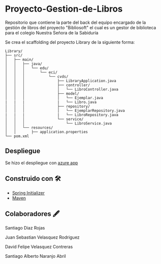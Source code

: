 # Proyecto-Gestion-de-Libros
Repositorio que contiene la parte del back del equipo encargado de la gestión de libros del proyecto "Bibliosoft" el cual es un gestor de biblioteca para el colegio Nuestra Señora de la Sabiduría

Se crea el scaffolding del proyecto Library de la siguiente forma: 
```
Library/
├── src/
│   ├── main/
│   │   ├── java/
│   │   │   └── edu/
│   │   │       └── eci/
│   │   │           └── cvds/
│   │   │               ├── LibraryApplication.java
│   │   │               ├── controller/
│   │   │               │   └── LibroController.java
│   │   │               ├── model/
│   │   │               │   └── Ejemplar.java
|   |   |               |   └── Libro.java
│   │   │               ├── repository/
│   │   │               │   └── EjemplarRepository.java
|   |   |               |   └── LibroRepository.java
│   │   │               └── service/
│   │   │                   └── LibroService.java
│   │   └── resources/
│   │       ├── application.properties
└── pom.xml
```

## Despliegue
Se hizo el despliegue con [azure app](https://azure.microsoft.com/es-es/products/app-service)

## Construido con 🛠️
* [Spring Initializer](https://start.spring.io)
* [Maven](https://maven.apache.org/)

## Colaboradores 🖋️
Santiago Diaz Rojas

Juan Sebastian Velasquez Rodriguez

David Felipe Velasquez Contreras

Santiago Alberto Naranjo Abril